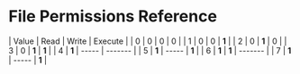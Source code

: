 # File Permissions Reference

| Value | Read | Write | Execute |
| 0 | 0 | 0 | 0 |
| 1 | 0 | 0 | **1** |
| 2 | 0 | **1** | 0 |
| 3 | 0 | **1** | **1** |
| 4 | **1** | ----- | ------- |
| 5 | **1** | ----- | **1** |
| 6 | **1** | **1** | ------- |
| 7 | **1** | ----- | **1** |